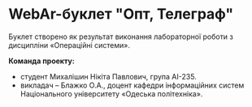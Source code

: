 # WebAr-буклет "Опт, Телеграф"
Буклет створено як результат виконання лабораторної роботи з дисципліни
«Операційні системи».

**Команда проекту:**
+ студент Михалішин Нікіта Павлович, група АІ-235.
+ викладач – Блажко О.А., доцент кафедри інформаційних систем Національного
університету «Одеська політехніка».
